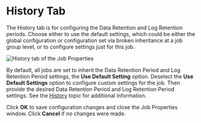 # History Tab

The History tab is for configuring the Data Retention and Log Retention periods. Choose either to
use the default settings, which could be either the global configuration or configuration set via
broken inheritance at a job group level, or to configure settings just for this job.

![History tab of the Job Properties](/img/product_docs/accessanalyzer/11.6/admin/settings/history.webp)

By default, all jobs are set to inherit the Data Retention Period and Log Retention Period settings,
the **Use Default Setting** option. Deselect the **Use Default Settings** option to configure custom
settings for the job. Then provide the desired Data Retention Period and Log Retention Period
settings. See the
[History](/docs/accessanalyzer/11.6/admin/settings/history.md) topic
for additional information.

Click **OK** to save configuration changes and close the Job Properties window. Click **Cancel** if
no changes were made.
